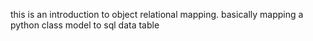 this is an introduction to object relational mapping. basically mapping a python class model to sql data table
